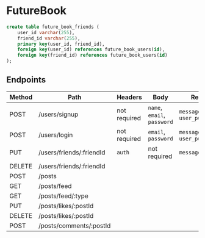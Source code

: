 # FutureBook

```SQL
create table future_book_friends (
	user_id varchar(255),
    friend_id varchar(255),
    primary key(user_id, friend_id),
    foreign key(user_id) references future_book_users(id),
    foreign key(friend_id) references future_book_users(id)
);
```

## Endpoints

| Method | Path | Headers | Body | Response | 
| ------ | ---- | ------- | ---- | -------- |
| POST | /users/signup | not required | `name`, `email`, `password` | `message`, `token?`, `user_public_info?` |
| POST | /users/login | not required | `email`, `password` | `message`, `token?`, `user_public_info?` |
| PUT | /users/friends/:friendId | `auth` | not required | `message` |
| DELETE | /users/friends/:friendId | 
| POST | /posts |
| GET | /posts/feed |
| GET | /posts/feed/:type |
| PUT | /posts/likes/:postId |
| DELETE | /posts/likes/:postId |
| POST | /posts/comments/:postId |
